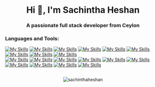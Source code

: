 <h1 align="center">Hi 👋, I'm Sachintha Heshan</h1>
<h3 align="center">A passionate full stack developer from Ceylon</h3>

<p align="left">
</p>

<h3 align="left">Languages and Tools:</h3>
<p align="left">
 
 [![My Skills](https://skillicons.dev/icons?i=js&perline=1)](https://skillicons.dev)
 [![My Skills](https://skillicons.dev/icons?i=ts&perline=1)](https://skillicons.dev)
 [![My Skills](https://skillicons.dev/icons?i=react&perline=1)](https://skillicons.dev)
 [![My Skills](https://skillicons.dev/icons?i=nextjs&perline=1)](https://skillicons.dev)
 [![My Skills](https://skillicons.dev/icons?i=nodejs&perline=1)](https://skillicons.dev) 
 [![My Skills](https://skillicons.dev/icons?i=tailwind&perline=1)](https://skillicons.dev) 
 [![My Skills](https://skillicons.dev/icons?i=postgres&perline=1)](https://skillicons.dev)
 [![My Skills](https://skillicons.dev/icons?i=arduino&perline=1)](https://skillicons.dev)
 [![My Skills](https://skillicons.dev/icons?i=prisma&perline=1)](https://skillicons.dev)  
 [![My Skills](https://skillicons.dev/icons?i=apollo&perline=1)](https://skillicons.dev)
 [![My Skills](https://skillicons.dev/icons?i=redis&perline=1)](https://skillicons.dev)
 [![My Skills](https://skillicons.dev/icons?i=sass&perline=1)](https://skillicons.dev)
 [![My Skills](https://skillicons.dev/icons?i=styledcomponents&perline=1)](https://skillicons.dev) 
 [![My Skills](https://skillicons.dev/icons?i=py&perline=1)](https://skillicons.dev) 
 [![My Skills](https://skillicons.dev/icons?i=aws&perline=1)](https://skillicons.dev)
 [![My Skills](https://skillicons.dev/icons?i=bash&perline=1)](https://skillicons.dev) 
 [![My Skills](https://skillicons.dev/icons?i=vercel&perline=1)](https://skillicons.dev)
 [![My Skills](https://skillicons.dev/icons?i=postman&perline=1)](https://skillicons.dev)
 [![My Skills](https://skillicons.dev/icons?i=jenkins&perline=1)](https://skillicons.dev)
 
 
<br>
 
<div style="width:100%;display:flex;justify-content:center;">
  <img  align="center" src="https://github-readme-stats.vercel.app/api/top-langs?username=sachinthaheshan&show_icons=true&locale=en&layout=compact" alt="sachinthaheshan" />
</div>
 
